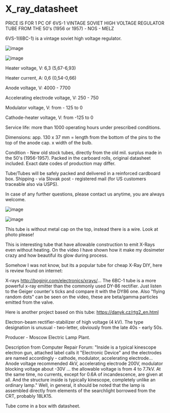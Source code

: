 # X_ray_datasheet

PRICE IS FOR 1 PC OF 6VS-1 VINTAGE SOVIET HIGH VOLTAGE REGULATOR TUBE FROM THE 50's (1956 or 1957) - NOS - MELZ

6VS-1(6BC-1) is a vintage soviet high voltage regulator.

![image](https://github.com/user-attachments/assets/3ee847bc-007c-4113-9003-986f86110a47)

![image](https://github.com/user-attachments/assets/ec2e6e84-cf1b-46e6-bca6-5886d9dcb2c8)

Heater voltage, V: 6,3 (5,67-6,93)

Heater current, A: 0,6 (0,54-0,66)

Anode voltage, V: 4000 - 7700

Accelerating electrode voltage, V: 250 - 750

Modulator voltage, V: from - 125 to 0

Cathode-heater voltage, V: from -125 to 0

Service life: more than 1000 operating hours under prescribed conditions.

Dimensions: app. 130 x 37 mm = length from the bottom of the pins to the top of the anode cap. x width of the bulb.

Condition - New old stock tubes, directly from the old mil. surplus made in the 50's (1956-1957). Packed in the carboard rolls, original datasheet included. Exact date codes of production may differ.

Tube/Tubes will be safely packed and delivered in a reinforced cardboard box. Shipping - via Slovak post - registered mail (for US customers traceable also via USPS).

In case of any further questions, please contact us anytime, you are always welcome.

![image](https://github.com/user-attachments/assets/a1843d79-2ceb-404c-aeef-40d8d8c3d876)

![image](https://github.com/user-attachments/assets/7b3a9111-0eed-4229-aa1d-fdb0c4cbb105)

This tube is without metal cap on the top, instead there is a wire. Look at photo please!


This is interesting tube that have allowable construction to emit X-Rays even without heating.
On the video I have shown how it make my dosimeter crazy and how beautiful its glow during process.

Somehow I was not know, but its a popular tube for cheap X-Ray DIY, here is review found on internet:

X-rays
http://boginjr.com/electronics/xrays/... The 6BC-1 tube is a more powerful x-ray emitter than the commonly used DY-86 rectifier. Just listen to the Geiger counter's ticks and compare it with the DY86 one. Also "flying random dots" can be seen on the video, these are beta/gamma particles emitted from the valve.

Here is another project based on this tube: https://danyk.cz/rtg2_en.html

Electron-beam rectifier-stabilizer of high voltage (4 kV). The type designation is unusual - two-letter, obviously from the late 40s - early 50s.

Producer - Moscow Electric Lamp Plant.

Description from Computer Repair Forum: "Inside is a typical kinescope electron gun, attached label calls it "Electronic Device" and the electrodes are named accordingly - cathode, modulator, accelerating electrode... Anode voltage recommended 4kV, accelerating electrode 200V, modulator blocking voltage about -30V ... the allowable voltage is from 4 to 7.7kV. At the same time, no currents, except for 0.6A of incandescence, are given at all. And the structure inside is typically kinescope, completely unlike an ordinary lamp."
    Well, in general, it should be noted that the lamp is assembled directly from elements of the searchlight borrowed from the CRT, probably 18LK15.
  

Tube come in a box with datasheet.
